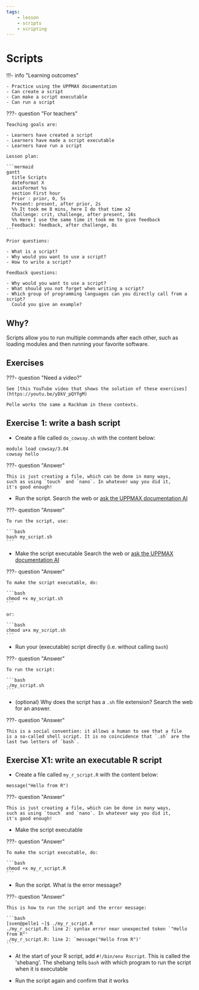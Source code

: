 ```yaml
---
tags:
    - lesson
    - scripts
    - scripting
---
```


# Scripts

!!!- info "Learning outcomes"

    - Practice using the UPPMAX documentation
    - Can create a script
    - Can make a script executable
    - Can run a script

???- question "For teachers"

    Teaching goals are:

    - Learners have created a script
    - Learners have made a script executable
    - Learners have run a script

    Lesson plan:

    ```mermaid
    gantt
      title Scripts
      dateFormat X
      axisFormat %s
      section First hour
      Prior : prior, 0, 5s
      Present: present, after prior, 2s
      %% It took me 8 mins, here I do that time x2
      Challenge: crit, challenge, after present, 16s
      %% Here I use the same time it took me to give feedback
      Feedback: feedback, after challenge, 8s
    ```

    Prior questions:

    - What is a script?
    - Why would you want to use a script?
    - How to write a script?

    Feedback questions:

    - Why would you want to use a script?
    - What should you not forget when writing a script?
    - Which group of programming languages can you directly call from a script?
      Could you give an example?


## Why?

Scripts allow you to run multiple commands after each other,
such as loading modules and then running your favorite software.

## Exercises

???- question "Need a video?"

    See [this YouTube video that shows the solution of these exercises](https://youtu.be/yDkV_pQYfgM)

    Pelle works the same a Rackham in these contexts.

## Exercise 1: write a bash script

- Create a file called `do_cowsay.sh` with the content below:

```text
module load cowsay/3.04
cowsay hello
```

???- question "Answer"

    This is just creating a file, which can be done in many ways,
    such as using `touch` and `nano`. In whatever way you did it,
    it's good enough!

- Run the script.
  Search the web or
  [ask the UPPMAX documentation AI](https://docs.uppmax.uu.se/)

???- question "Answer"

    To run the script, use:

    ```bash
    bash my_script.sh
    ```

- Make the script executable
  Search the web or
  [ask the UPPMAX documentation AI](https://docs.uppmax.uu.se/)

???- question "Answer"

    To make the script executable, do:

    ```bash
    chmod +x my_script.sh
    ```

    or:

    ```bash
    chmod u+x my_script.sh
    ```

- Run your (executable) script directly (i.e. without calling `bash`)

???- question "Answer"

    To run the script:

    ```bash
    ./my_script.sh
    ```

- (optional) Why does the script has a `.sh` file extension?
  Search the web for an answer.

???- question "Answer"

    This is a social convention: it allows a human to see that a file
    is a so-called shell script. It is no coincidence that `.sh` are the
    last two letters of `bash`.

## Exercise X1: write an executable R script

- Create a file called `my_r_script.R` with the content below:

```text
message("Hello from R")
```

???- question "Answer"

    This is just creating a file, which can be done in many ways,
    such as using `touch` and `nano`. In whatever way you did it,
    it's good enough!

- Make the script executable

???- question "Answer"

    To make the script executable, do:

    ```bash
    chmod +x my_r_script.R
    ```

- Run the script. What is the error message?

???- question "Answer"

    This is how to run the script and the error message:

    ```bash
    [sven@pelle1 ~]$ ./my_r_script.R
    ./my_r_script.R: line 2: syntax error near unexpected token `"Hello from R"'
    ./my_r_script.R: line 2: `message("Hello from R")'
    ```

- At the start of your R script, add `#!/bin/env Rscript`. This is called
  the 'shebang'. The shebang tells `bash` with which program to run the
  script when it is executable

- Run the script again and confirm that it works
